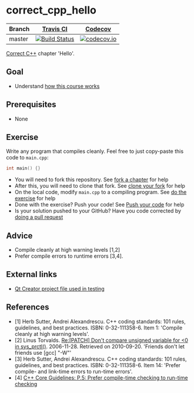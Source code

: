 # correct_cpp_hello

Branch|[Travis CI](https://travis-ci.org)|[Codecov](https://www.codecov.io)
---|---|---
master|[![Build Status](https://travis-ci.org/richelbilderbeek/correct_cpp_hello.svg?branch=master)](https://travis-ci.org/richelbilderbeek/correct_cpp_hello)|[![codecov.io](https://codecov.io/github/richelbilderbeek/correct_cpp_hello/coverage.svg?branch=master)](https://codecov.io/github/richelbilderbeek/correct_cpp_hello/branch/master)

[Correct C++](https://github.com/richelbilderbeek/correct_cpp) chapter 'Hello'.

## Goal

 * Understand [how this course works](https://github.com/richelbilderbeek/correct_cpp/blob/master/how_this_course_works.md)

## Prerequisites

 * None

## Exercise

Write any program that compiles cleanly. Feel free to just copy-paste this code to `main.cpp`:

```c++
int main() {}
```

 * You will need to fork this repository. See [fork a chapter](https://github.com/richelbilderbeek/correct_cpp/blob/master/fork_a_chapter.md) for help
 * After this, you will need to clone that fork. See [clone your fork](https://github.com/richelbilderbeek/correct_cpp/blob/master/clone_your_fork.md) for help
 * On the local code, modify `main.cpp` to a compiling program. See [do the exercise](https://github.com/richelbilderbeek/correct_cpp/blob/master/do_the_exercise.md) for help
 * Done with the exercise? Push your code! See [Push your code](https://github.com/richelbilderbeek/correct_cpp/blob/master/push_your_code.md) for help
 * Is your solution pushed to your GitHub? Have you code corrected by [doing a pull request](https://github.com/richelbilderbeek/correct_cpp/blob/master/do_a_pull_request.md)

## Advice

 * Compile cleanly at high warning levels [1,2] 
 * Prefer compile errors to runtime errors [3,4].

## External links

 * [Qt Creator project file used in testing](https://raw.githubusercontent.com/richelbilderbeek/correct_cpp/master/hello/main.pro)

## References

 * [1] Herb Sutter, Andrei Alexandrescu. C++ coding standards: 101 rules, guidelines, and best practices. ISBN: 0-32-111358-6. Item 1: 'Compile cleanly at high warning levels'.
 * [2] Linus Torvalds. [Re:[PATCH] Don't compare unsigned variable for &lt;0 in sys\_prctl()](http://linux.derkeiler.com/Mailing-Lists/Kernel/2006-11/msg08325.html). 2006-11-28. Retrieved on 2010-09-20. 'Friends don't let friends use [gcc] "-W"'
 * [3] Herb Sutter, Andrei Alexandrescu. C++ coding standards: 101 rules, guidelines, and best practices. ISBN: 0-32-111358-6. Item 14: 'Prefer compile- and link-time errors to run-time errors'.
 * [4] [C++ Core Guidelines: P.5: Prefer compile-time checking to run-time checking](https://github.com/isocpp/CppCoreGuidelines/blob/master/CppCoreGuidelines.md#Rp-compile-time)


